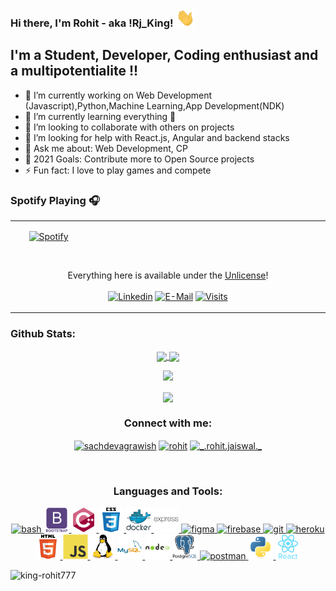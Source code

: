 ### Hi there, I'm Rohit - aka !Rj_King! <img src="https://raw.githubusercontent.com/ABSphreak/ABSphreak/master/gifs/Hi.gif" width="30px">
            
## I'm a Student, Developer, Coding enthusiast and a multipotentialite !!                    
                                      
- 🔭 I’m currently working on Web Development (Javascript),Python,Machine Learning,App Development(NDK)               
- 🌱 I’m currently learning everything 🤣                                                                                                   
- 👯 I’m looking to collaborate with others on projects                                                                                                   
- 🤔 I’m looking for help with React.js, Angular and backend stacks                                                                                                                                                                                                                                                          
- 💬 Ask me about: Web Development, CP                                                                                                            
- 🥅 2021 Goals: Contribute more to Open Source projects                                                                                                                                                                                                                         
- ⚡ Fun fact: I love to play games and compete                                                                                                          
                                                                                                                
### Spotify Playing 🎧                                                            
<table width="100%">                            
  <tr>                                        
  <td width="50%">    
             
                                                      
                             
&nbsp;&nbsp;&nbsp;&nbsp;&nbsp;&nbsp;[![Spotify](https://novatorem.vercel.app/api/spotify)](https://open.spotify.com/user/31guxgaeufqh2zbdvn5a3xxky23u)      

<!--   </td>           
  <td width="50%">          
  -->
<br><p align="center">Everything here is available under the [Unlicense](https://choosealicense.com/licenses/unlicense/)!<br><br>
  [![Linkedin](https://img.shields.io/badge/linked-in-369?style=flat-square&logo=linkedin&logoColor=white&color=blue)](https://www.linkedin.com/in/rohit-jaiswal-0781451b2/)
  [![E-Mail](https://img.shields.io/badge/email-reveal-2a8?style=flat-square&logo=gmail&logoColor=white)](https://mailhide.io/e/1LVouEHA)
  [![Visits](https://komarev.com/ghpvc/?username=king-rohit777&logo=GitHub&label=github%20visits&color=336699&logoColor=white&style=flat-square)](https://github.com/king-rohit777)
</p>
  </td>             
  </table>       
   
[//]: <> (The `&nbsp;` is to have Aphelion take up more space)
[//]: <> (Old Visits: https://badges.pufler.dev/visits/novatorem/novatorem?logo=GitHub&label=github%20visits&color=336699&logoColor=white&style=flat-square)
    
### Github Stats:       
<p align="center">   
<a href="https://github.com/king-rohit777/github-readme-stats">
  <img align="center" src="https://github-readme-stats.vercel.app/api?username=king-rohit777&show_icons=true&theme=chartreuse-dark" />
</a>
<a href="https://github.com/king-rohit777/github-readme-stats">
  <img align="center" src="https://github-readme-stats.vercel.app/api/top-langs/?username=king-rohit777&layout=compact&show_icons=true&theme=chartreuse-dark" />
</a>  
</p>
  

<p align="center">         
 <a href="https://git.io/streak-stats">
    <img src="http://github-readme-streak-stats.herokuapp.com?user=king-rohit777&theme=react&background=0d1117&border=666">
  </a>
<p>
            
<div align="center">
<img align="center" src="https://github-profile-trophy.vercel.app/?username=king-rohit777&no-frame=true&column=7&column=7&theme=onestar" />
</div>
                          
                          
<h3 align="center">Connect with me:</h3>
<p align="center">
<a href="https://twitter.com/RohitJa97063842" target="blank"><img align="center" src="https://raw.githubusercontent.com/rahuldkjain/github-profile-readme-generator/master/src/images/icons/Social/twitter.svg" alt="sachdevagrawish" height="30" width="40" /></a>
<a href="https://www.linkedin.com/in/rohit-jaiswal-0781451b2/" target="blank"><img align="center" src="https://raw.githubusercontent.com/rahuldkjain/github-profile-readme-generator/master/src/images/icons/Social/linked-in-alt.svg" alt="rohit" height="30" width="40" /></a>
<a href="https://www.instagram.com/_.rohit.jaiswal._/" target="blank"><img align="center" src="https://raw.githubusercontent.com/rahuldkjain/github-profile-readme-generator/master/src/images/icons/Social/instagram.svg" alt="_.rohit.jaiswal._" height="30" width="40" /></a>
</p>

<br />
 
<h3 align="center">Languages and Tools:</h3>
<p align="center">
<a href="https://www.gnu.org/software/bash/" target="_blank"> <img src="https://www.vectorlogo.zone/logos/gnu_bash/gnu_bash-icon.svg" alt="bash" width="40" height="40"/> </a> <a href="https://getbootstrap.com" target="_blank"> <img src="https://raw.githubusercontent.com/devicons/devicon/master/icons/bootstrap/bootstrap-plain-wordmark.svg" alt="bootstrap" width="40" height="40"/> </a> <a href="https://www.w3schools.com/cpp/" target="_blank"> <img src="https://raw.githubusercontent.com/devicons/devicon/master/icons/cplusplus/cplusplus-original.svg" alt="cplusplus" width="40" height="40"/> </a> <a href="https://www.w3schools.com/css/" target="_blank"> <img src="https://raw.githubusercontent.com/devicons/devicon/master/icons/css3/css3-original-wordmark.svg" alt="css3" width="40" height="40"/> </a> <a href="https://www.docker.com/" target="_blank"> <img src="https://raw.githubusercontent.com/devicons/devicon/master/icons/docker/docker-original-wordmark.svg" alt="docker" width="40" height="40"/> </a> <a href="https://expressjs.com" target="_blank"> <img src="https://raw.githubusercontent.com/devicons/devicon/master/icons/express/express-original-wordmark.svg" alt="express" width="40" height="40"/> </a> <a href="https://www.figma.com/" target="_blank"> <img src="https://www.vectorlogo.zone/logos/figma/figma-icon.svg" alt="figma" width="40" height="40"/> </a> <a href="https://firebase.google.com/" target="_blank"> <img src="https://www.vectorlogo.zone/logos/firebase/firebase-icon.svg" alt="firebase" width="40" height="40"/> </a>  <a href="https://git-scm.com/" target="_blank"> <img src="https://www.vectorlogo.zone/logos/git-scm/git-scm-icon.svg" alt="git" width="40" height="40"/> </a> <a href="https://heroku.com" target="_blank"> <img src="https://www.vectorlogo.zone/logos/heroku/heroku-icon.svg" alt="heroku" width="40" height="40"/> </a> <a href="https://www.w3.org/html/" target="_blank"> <img src="https://raw.githubusercontent.com/devicons/devicon/master/icons/html5/html5-original-wordmark.svg" alt="html5" width="40" height="40"/> </a> </a> <a href="https://developer.mozilla.org/en-US/docs/Web/JavaScript" target="_blank"> <img src="https://raw.githubusercontent.com/devicons/devicon/master/icons/javascript/javascript-original.svg" alt="javascript" width="40" height="40"/> </a> <a href="https://www.linux.org/" target="_blank"> <img src="https://raw.githubusercontent.com/devicons/devicon/master/icons/linux/linux-original.svg" alt="linux" width="40" height="40"/> </a> <a href="https://www.mysql.com/" target="_blank"> <img src="https://raw.githubusercontent.com/devicons/devicon/master/icons/mysql/mysql-original-wordmark.svg" alt="mysql" width="40" height="40"/> </a> <a href="https://nodejs.org" target="_blank"> <img src="https://raw.githubusercontent.com/devicons/devicon/master/icons/nodejs/nodejs-original-wordmark.svg" alt="nodejs" width="40" height="40"/> </a> 
<a href="https://www.postgresql.org" target="_blank"> <img src="https://raw.githubusercontent.com/devicons/devicon/master/icons/postgresql/postgresql-original-wordmark.svg" alt="postgresql" width="40" height="40"/> </a> <a href="https://postman.com" target="_blank"> <img src="https://www.vectorlogo.zone/logos/getpostman/getpostman-icon.svg" alt="postman" width="40" height="40"/> </a> <a href="https://www.python.org" target="_blank"> <img src="https://raw.githubusercontent.com/devicons/devicon/master/icons/python/python-original.svg" alt="python" width="40" height="40"/> </a> <a href="https://reactjs.org/" target="_blank"> <img src="https://raw.githubusercontent.com/devicons/devicon/master/icons/react/react-original-wordmark.svg" alt="react" width="40" height="40"/> </a>  </p>


<!-- &nbsp;&nbsp;&nbsp;&nbsp;&nbsp;&nbsp;&nbsp;&nbsp; ![picture](https://raw.githubusercontent.com/ProgrammerGaurav/programmergaurav/master/images/dino.gif) -->

![king-rohit777](https://activity-graph.herokuapp.com/graph?username=king-rohit777&theme=react-dark&show_icons=true&count_private=true&area=true&hide_border=true)

[twitter]: https://twitter.com/RohitJa97063842
[instagram]: https://www.instagram.com/_.rohit.jaiswal._/  
[linkedin]: https://www.linkedin.com/in/rohit-jaiswal-0781451b2/

